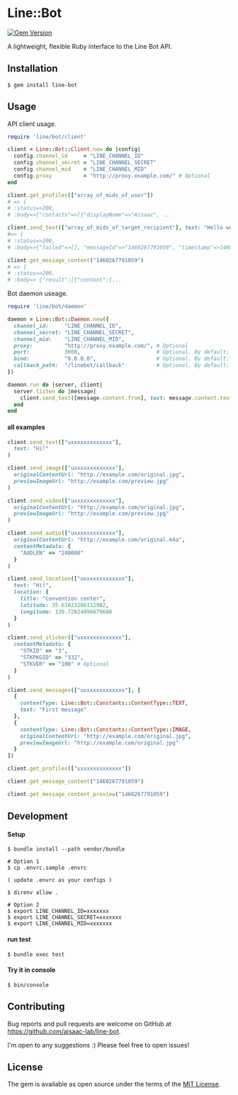 # Line::Bot

[![Gem Version](https://badge.fury.io/rb/line-bot.svg)](https://badge.fury.io/rb/line-bot)

A lightweight, flexible Ruby interface to the Line Bot API.

## Installation

    $ gem install line-bot

## Usage

API client usage.

```ruby
require 'line/bot/client'

client = Line::Bot::Client.new do |config|
  config.channel_id     = "LINE_CHANNEL_ID"
  config.channel_secret = "LINE_CHANNEL_SECRET"
  config.channel_mid    = "LINE_CHANNEL_MID"
  config.proxy          = "http://proxy.example.com/" # Optional
end

client.get_profiles(["array_of_mids_of_user"])
# => {
# :status=>200,
# :body=>{"contacts"=>[{"displayName"=>"Aisaac", ...

client.send_text(["array_of_mids_of_target_recipient"], text: "Hello world")
#=> {
# :status=>200,
# :body=>{"failed"=>[], "messageId"=>"1460267791059", "timestamp"=>1460267791059...

client.get_message_content("1460267791059")
# => {
# :status=>200,
# :body=> {"result":[{"content":{...
```

Bot daemon useage.

```ruby
require 'line/bot/daemon'

daemon = Line::Bot::Daemon.new({
  channel_id:     "LINE_CHANNEL_ID",
  channel_secret: "LINE_CHANNEL_SECRET",
  channel_mid:    "LINE_CHANNEL_MID",
  proxy:          "http://proxy.example.com/", # Optional
  port:           3000,                        # Optional. By default: 3000.
  bind:           "0.0.0.0",                   # Optional. By default: "0.0.0.0".
  callback_path:  "/linebot/callback"          # Optional. By default: "/linebot/callback".
})

daemon.run do |server, client|
  server.listen do |message|
    client.send_text([message.content.from], text: message.content.text)
  end
end
```

#### all examples
```ruby
client.send_text(["uxxxxxxxxxxxxx"],
  text: "Hi!"
)

client.send_image(["uxxxxxxxxxxxxx"],
  originalContentUrl: "http://example.com/original.jpg",
  previewImageUrl: "http://example.com/preview.jpg"
)

client.send_video(["uxxxxxxxxxxxxx"],
  originalContentUrl: "http://example.com/original.jpg",
  previewImageUrl: "http://example.com/preview.jpg"
)

client.send_audio(["uxxxxxxxxxxxxx"],
  originalContentUrl: "http://example.com/original.m4a",
  contentMetadata: {
    "AUDLEN" => "240000"
  }
)

client.send_location(["uxxxxxxxxxxxxx"],
  text: "Hi!",
  location: {
    title: "Convention center",
    latitude: 35.61823286112982,
    longitude: 139.72824096679688
  }
)

client.send_sticker(["uxxxxxxxxxxxxx"],
  contentMetadata: {
    "STKID" => "3",
    "STKPKGID" => "332",
    "STKVER" => "100" # Optional
  }
)

client.send_messages(["uxxxxxxxxxxxxx"], [
  {
    contentType: Line::Bot::Constants::ContentType::TEXT,
    text: "First message"
  },
  {
    contentType: Line::Bot::Constants::ContentType::IMAGE,
    originalContentUrl: "http://example.com/original.jpg",
    previewImageUrl: "http://example.com/original.jpg"
  }
])

client.get_profiles(["uxxxxxxxxxxxxx"])

client.get_message_content("1460267791059")

client.get_message_content_preview("1460267791059")
```

## Development

#### Setup

```
$ bundle install --path vendor/bundle

# Option 1
$ cp .envrc.sample .envrc

( update .envrc as your configs )

$ direnv allow .

# Option 2
$ export LINE_CHANNEL_ID=xxxxxxx
$ export LINE_CHANNEL_SECRET=xxxxxxx
$ export LINE_CHANNEL_MID=xxxxxxx
```

#### run test

```
$ bundle exec test
```

#### Try it in console

```
$ bin/console
```

## Contributing

Bug reports and pull requests are welcome on GitHub at https://github.com/aisaac-lab/line-bot.

I'm open to any suggestions :) Please feel free to open issues!

## License

The gem is available as open source under the terms of the [MIT License](http://opensource.org/licenses/MIT).
